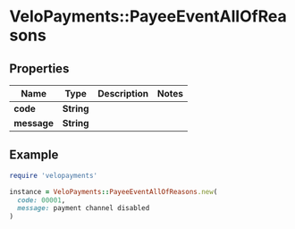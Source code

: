 # VeloPayments::PayeeEventAllOfReasons

## Properties

| Name | Type | Description | Notes |
| ---- | ---- | ----------- | ----- |
| **code** | **String** |  |  |
| **message** | **String** |  |  |

## Example

```ruby
require 'velopayments'

instance = VeloPayments::PayeeEventAllOfReasons.new(
  code: 00001,
  message: payment channel disabled
)
```

